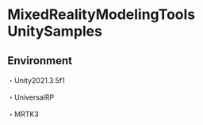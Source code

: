 # MixedRealityModelingTools UnitySamples


## Environment


・Unity2021.3.5f1

・UniversalRP



・MRTK3
